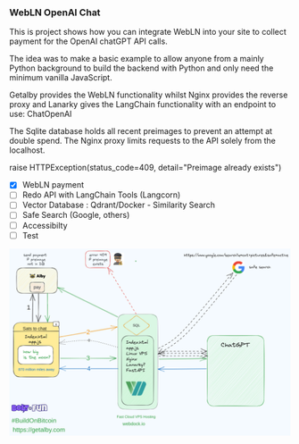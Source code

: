 ### WebLN OpenAI Chat

<p>This is project shows how you can integrate WebLN into your site to collect payment for the OpenAI chatGPT API calls.

The idea was to make a basic example to allow anyone from a mainly Python background to build the backend with Python and only need the minimum vanilla JavaScript.

Getalby provides the WebLN functionality whilst Nginx provides the reverse proxy and Lanarky gives the LangChain functionality with an endpoint to use: ChatOpenAI

The Sqlite database holds all recent preimages to prevent an attempt at double spend. The Nginx proxy limits requests to the API solely from the localhost.</p>

  raise HTTPException(status_code=409, detail="Preimage already exists")

* [X] WebLN payment
* [ ] Redo API with LangChain Tools (Langcorn)
* [ ] Vector Database : Qdrant/Docker - Similarity Search
* [ ] Safe Search (Google, others)
* [ ] Accessibilty
* [ ] Test

!['flow'](images/sats_chat.png)
